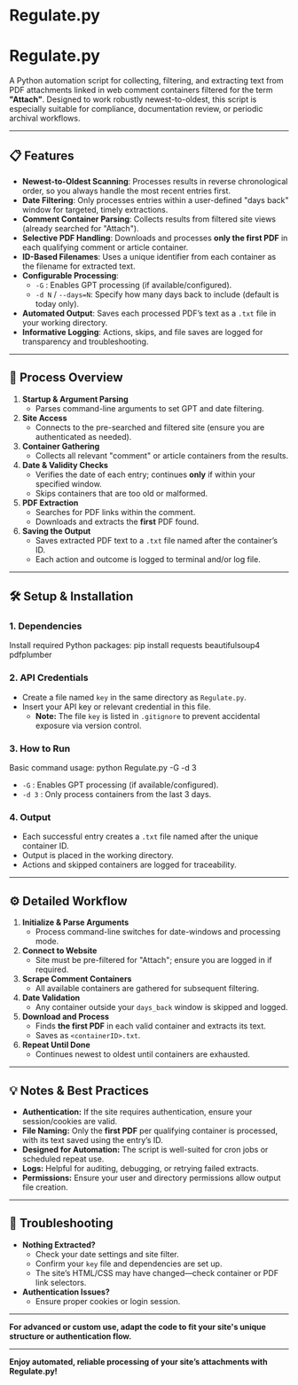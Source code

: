 # Regulate.py

# Regulate.py

A Python automation script for collecting, filtering, and extracting text from PDF attachments linked in web comment containers filtered for the term **"Attach"**. Designed to work robustly newest-to-oldest, this script is especially suitable for compliance, documentation review, or periodic archival workflows.

---

## 📋 Features

- **Newest-to-Oldest Scanning**: Processes results in reverse chronological order, so you always handle the most recent entries first.
- **Date Filtering**: Only processes entries within a user-defined "days back" window for targeted, timely extractions.
- **Comment Container Parsing**: Collects results from filtered site views (already searched for "Attach").
- **Selective PDF Handling**: Downloads and processes **only the first PDF** in each qualifying comment or article container.
- **ID-Based Filenames**: Uses a unique identifier from each container as the filename for extracted text.
- **Configurable Processing**:
  - `-G` : Enables GPT processing (if available/configured).
  - `-d N` / `--days=N`: Specify how many days back to include (default is today only).
- **Automated Output**: Saves each processed PDF’s text as a `.txt` file in your working directory.
- **Informative Logging**: Actions, skips, and file saves are logged for transparency and troubleshooting.

---

## 🚀 Process Overview

1. **Startup & Argument Parsing**
   - Parses command-line arguments to set GPT and date filtering.
2. **Site Access**
   - Connects to the pre-searched and filtered site (ensure you are authenticated as needed).
3. **Container Gathering**
   - Collects all relevant "comment" or article containers from the results.
4. **Date & Validity Checks**
   - Verifies the date of each entry; continues **only** if within your specified window.
   - Skips containers that are too old or malformed.
5. **PDF Extraction**
   - Searches for PDF links within the comment.
   - Downloads and extracts the **first** PDF found.
6. **Saving the Output**
   - Saves extracted PDF text to a `.txt` file named after the container’s ID.
   - Each action and outcome is logged to terminal and/or log file.

---

## 🛠️ Setup & Installation

### 1. **Dependencies**

Install required Python packages:
pip install requests beautifulsoup4 pdfplumber

### 2. **API Credentials**

- Create a file named `key` in the same directory as `Regulate.py`.
- Insert your API key or relevant credential in this file.
    - **Note:** The file `key` is listed in `.gitignore` to prevent accidental exposure via version control.

### 3. **How to Run**

Basic command usage:
python Regulate.py -G -d 3

- `-G` : Enables GPT processing (if available/configured).
- `-d 3` : Only process containers from the last 3 days.

### 4. **Output**

- Each successful entry creates a `.txt` file named after the unique container ID.
- Output is placed in the working directory.
- Actions and skipped containers are logged for traceability.

---

## ⚙️ Detailed Workflow

1. **Initialize & Parse Arguments**
   - Process command-line switches for date-windows and processing mode.
2. **Connect to Website**
   - Site must be pre-filtered for "Attach"; ensure you are logged in if required.
3. **Scrape Comment Containers**
   - All available containers are gathered for subsequent filtering.
4. **Date Validation**
   - Any container outside your `days_back` window is skipped and logged.
5. **Download and Process**
   - Finds **the first PDF** in each valid container and extracts its text.
   - Saves as `<containerID>.txt`.
6. **Repeat Until Done**
   - Continues newest to oldest until containers are exhausted.

---

## 💡 Notes & Best Practices

- **Authentication:** If the site requires authentication, ensure your session/cookies are valid.
- **File Naming:** Only the **first PDF** per qualifying container is processed, with its text saved using the entry’s ID.
- **Designed for Automation:** The script is well-suited for cron jobs or scheduled repeat use.
- **Logs:** Helpful for auditing, debugging, or retrying failed extracts.
- **Permissions:** Ensure your user and directory permissions allow output file creation.

---

## 🐞 Troubleshooting

- **Nothing Extracted?**
  - Check your date settings and site filter.
  - Confirm your `key` file and dependencies are set up.
  - The site’s HTML/CSS may have changed—check container or PDF link selectors.
- **Authentication Issues?**
  - Ensure proper cookies or login session.

---

**For advanced or custom use, adapt the code to fit your site's unique structure or authentication flow.**

---

**Enjoy automated, reliable processing of your site’s attachments with Regulate.py!**
